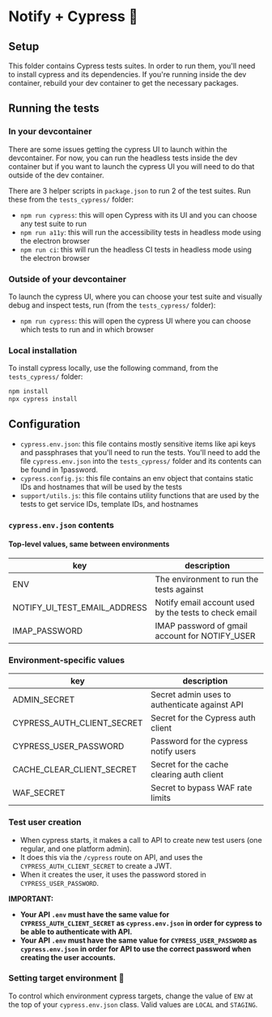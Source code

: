 # Notify + Cypress 🎉

## Setup
This folder contains Cypress tests suites.  In order to run them, you'll need to install cypress and its dependencies. If you're running inside the dev container, rebuild your dev container to get the necessary packages.  

## Running the tests
### In your devcontainer
There are some issues getting the cypress UI to launch within the devcontainer.  For now, you can run the headless tests inside the dev container but if you want to launch the cypress UI you will need to do that outside of the dev container.  

There are 3 helper scripts in `package.json` to run 2 of the test suites.  Run these from the `tests_cypress/` folder:
- `npm run cypress`:  this will open Cypress with its UI and you can choose any test suite to run
- `npm run a11y`: this will run the accessibility tests in headless mode using the electron browser
- `npm run ci`: this will run the headless CI tests in headless mode using the electron browser

### Outside of your devcontainer
To launch the cypress UI, where you can choose your test suite and visually debug and inspect tests, run (from the `tests_cypress/` folder):
- `npm run cypress`: this will open the cypress UI where you can choose which tests to run and in which browser

### Local installation
To install cypress locally, use the following command, from the `tests_cypress/` folder:
```bash
npm install
npx cypress install
```

## Configuration 
- `cypress.env.json`: this file contains mostly sensitive items like api keys and passphrases that you'll need to run the tests. You'll need to add the file `cypress.env.json` into the `tests_cypress/` folder and its contents can be found in 1password.
- `cypress.config.js`: this file contains an env object that contains static IDs and hostnames that will be used by the tests
- `support/utils.js`: this file contains utility functions that are used by the tests to get service IDs, template IDs, and hostnames

### `cypress.env.json` contents

#### Top-level values, same between environments

| key                           | description                                            |
| ----------------------------- | ------------------------------------------------------ |
| ENV                           | The environment to run the tests against               |
| NOTIFY_UI_TEST_EMAIL_ADDRESS  | Notify email account used by the tests to check email  |
| IMAP_PASSWORD                 | IMAP password of gmail account for NOTIFY_USER         |

### Environment-specific values

| key                           | description                                            |
| ----------------------------- | ------------------------------------------------------ |
| ADMIN_SECRET                  | Secret admin uses to authenticate against API          |
| CYPRESS_AUTH_CLIENT_SECRET    | Secret for the Cypress auth client                     |
| CYPRESS_USER_PASSWORD         | Password for the cypress notify users                  |
| CACHE_CLEAR_CLIENT_SECRET     | Secret for the cache clearing auth client              |
| WAF_SECRET                    | Secret to bypass WAF rate limits                       |

### Test user creation
- When cypress starts, it makes a call to API to create new test users (one regular, and one platform admin).  
- It does this via the `/cypress` route on API, and uses the `CYPRESS_AUTH_CLIENT_SECRET` to create a JWT.  
- When it creates the user, it uses the password stored in `CYPRESS_USER_PASSWORD`.
  
**IMPORTANT:**
- **Your API `.env` must have the same value for `CYPRESS_AUTH_CLIENT_SECRET` as `cypress.env.json` in order for cypress to be able to authenticate with API.**
- **Your API `.env` must have the same value for `CYPRESS_USER_PASSWORD` as `cypress.env.json` in order for API to use the correct password when creating the user accounts.**

### Setting target environment 🎯

To control which environment cypress targets, change the value of `ENV` at the top of your `cypress.env.json` class.  Valid values are `LOCAL` and `STAGING`.